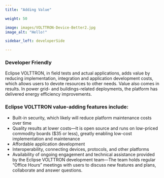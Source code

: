 ```yaml
---
title: "Adding Value"

weight: 50

image: images/VOLTTRON-Device-Better2.jpg
image_alt: "Hello!"

sidebar_left: developerSide

---
```

### Developer Friendly
Eclipse VOLTTRON, in field tests and actual applications, adds value by reducing implementation, integration and application development costs, which allows users to devote resources to other needs. Value also comes in results. In power grid- and buildings-related deployments, the platform has delivered energy efficiency improvements. 

### Eclipse VOLTTRON value-adding features include:

* Built-in security, which likely will reduce platform maintenance costs over time  
* Quality results at lower costs—It is open source and runs on low-priced commodity boards ($35 or less), greatly enabling low-cost implementation and maintenance  
* Affordable application development  
* Interoperability, connecting devices, protocols, and other platforms
* Availability of ongoing engagement and technical assistance provided by the Eclipse VOLTTRON development team—The team holds regular “Office Hours” meetings with users to discuss new features and plans, collaborate and answer questions.